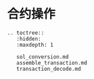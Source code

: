 # 合约操作

```eval_rst
.. toctree::
   :hidden:
   :maxdepth: 1

   sol_conversion.md
   assemble_transaction.md
   transaction_decode.md
```
